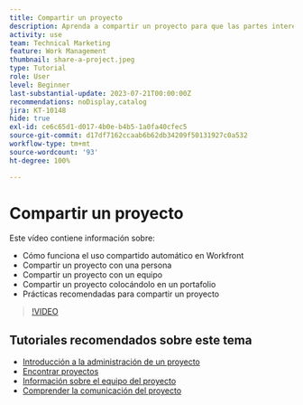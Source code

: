 ```yaml
---
title: Compartir un proyecto
description: Aprenda a compartir un proyecto para que las partes interesadas y otras interesadas en el proyecto puedan tener visibilidad del trabajo que se está realizando mediante [!DNL  Workfront].
activity: use
team: Technical Marketing
feature: Work Management
thumbnail: share-a-project.jpeg
type: Tutorial
role: User
level: Beginner
last-substantial-update: 2023-07-21T00:00:00Z
recommendations: noDisplay,catalog
jira: KT-10148
hide: true
exl-id: ce6c65d1-d017-4b0e-b4b5-1a0fa40cfec5
source-git-commit: d17df7162ccaab6b62db34209f50131927c0a532
workflow-type: tm+mt
source-wordcount: '93'
ht-degree: 100%

---
```



# Compartir un proyecto

Este vídeo contiene información sobre:

* Cómo funciona el uso compartido automático en Workfront
* Compartir un proyecto con una persona
* Compartir un proyecto con un equipo
* Compartir un proyecto colocándolo en un portafolio
* Prácticas recomendadas para compartir un proyecto

>[!VIDEO](https://video.tv.adobe.com/v/3423153/?quality=12&learn=on&enablevpops&captions=spa)

## Tutoriales recomendados sobre este tema

* [Introducción a la administración de un proyecto](/help/manage-work/projects/getting-started-manage-a-project.md)
* [Encontrar proyectos](/help/manage-work/projects/find-projects.md)
* [Información sobre el equipo del proyecto](/help/manage-work/projects/understand-the-project-team.md)
* [Comprender la comunicación del proyecto](/help/manage-work/projects/understand-project-communication.md)
